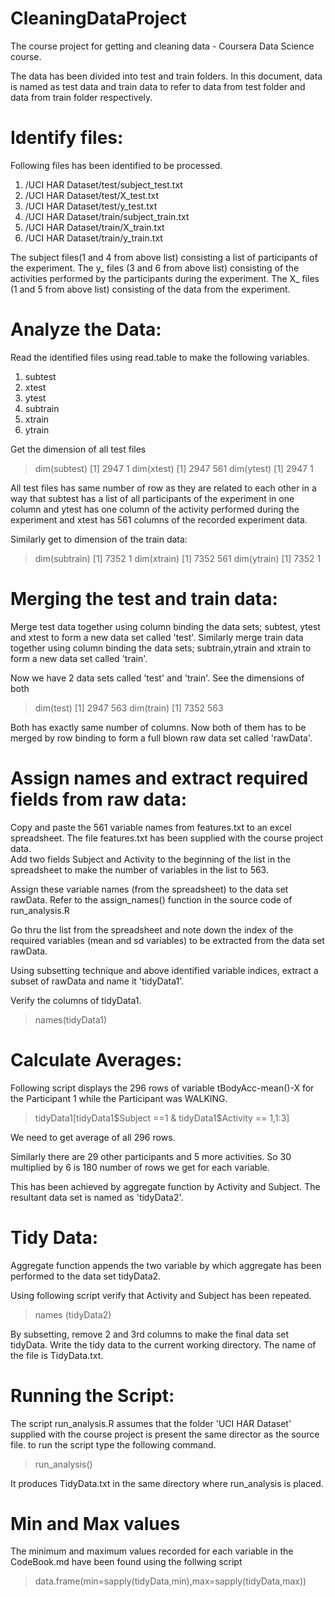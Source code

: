 CleaningDataProject
===================

The course project for getting and cleaning data - Coursera Data Science course.

The data has been divided into test and train folders. In this document, data is named as test data and train data to refer to 
data from test folder and data from train folder respectively.


Identify files:
==============
Following files has been identified to be processed.

1. /UCI HAR Dataset/test/subject_test.txt
2. /UCI HAR Dataset/test/X_test.txt
3. /UCI HAR Dataset/test/y_test.txt
4. /UCI HAR Dataset/train/subject_train.txt
5. /UCI HAR Dataset/train/X_train.txt
6. /UCI HAR Dataset/train/y_train.txt

The subject files(1 and 4 from above list) consisting a list of participants of the experiment. 
The y_ files (3 and 6 from above list) consisting of the activities performed by the participants during the experiment.
The X_ files (1 and 5 from above list) consisting of the data from the experiment.

Analyze the Data:
================
Read the identified files using read.table to make the following variables.
1. subtest
2. xtest
3. ytest
4. subtrain
5. xtrain
6. ytrain

Get the dimension of all test files

> dim(subtest)
[1] 2947    1
> dim(xtest)
[1] 2947  561
> dim(ytest)
[1] 2947    1

All test files has same number of row as they are related to each other in a way that subtest has a list of all participants
of the experiment in one column and ytest has one column of the activity performed during the experiment and xtest has 561 columns 
of the recorded experiment data.

Similarly get to dimension of the train data: 

> dim(subtrain)
[1] 7352    1
> dim(xtrain)
[1] 7352  561
> dim(ytrain)
[1] 7352    1


Merging the test and train data:
===============================

Merge test data together using column binding the data sets; subtest, ytest and xtest to form a new data set called 'test'.
Similarly merge train data together using column binding the data sets; subtrain,ytrain and xtrain to form a new data set called 'train'.

Now we have 2 data sets called 'test' and 'train'. See the dimensions of both

> dim(test)
[1] 2947  563
> dim(train)
[1] 7352  563

Both has exactly same number of columns. Now both of them has to be merged by row binding to form a full blown raw data set called 'rawData'.

Assign names and extract required fields from raw data:
======================================================

Copy and paste the 561 variable names from features.txt to an excel spreadsheet. The file features.txt has been supplied with the course project data.  
Add two fields Subject and Activity to the beginning of the list in the spreadsheet to make the number of variables in the list to 563.

Assign these variable names (from the spreadsheet) to the data set rawData. Refer to the assign_names() function in the source code of run_analysis.R

Go thru the list from the spreadsheet and note down the index of the required variables (mean and sd variables) to be extracted from the data set rawData. 

Using subsetting technique and above identified variable indices, extract a subset of rawData and name it 'tidyData1'.

Verify the columns of tidyData1. 

>names(tidyData1)


Calculate Averages:
==================

Following script displays the 296 rows of variable tBodyAcc-mean()-X for the Participant 1 while the Participant was WALKING. 

> tidyData1[tidyData1$Subject ==1 & tidyData1$Activity == 1,1:3]

We need to get average of all 296 rows. 

Similarly there are 29 other participants and 5 more activities. So 30 multiplied by 6 is 180 number of rows we get for each variable. 

This has been achieved by aggregate function by Activity and Subject. The resultant data set is named as 'tidyData2'.


Tidy Data:
==========

Aggregate function appends the two variable by which aggregate has been performed to the data set tidyData2. 

Using following script verify that Activity and Subject has been repeated.

>names (tidyData2)

By subsetting,  remove 2 and 3rd columns to make the final data set tidyData. Write the tidy data to the current working directory.
The name of the file is TidyData.txt.



Running the Script:
==================

The script run_analysis.R assumes that the folder 'UCI HAR Dataset' supplied with the course project is present the same director as the source file.
to run the script type the following command.

>run_analysis()

It produces TidyData.txt in the same directory where run_analysis is placed. 


Min and Max values
==================
The minimum and maximum values recorded for each variable in the CodeBook.md have been found using the follwing script

>data.frame(min=sapply(tidyData,min),max=sapply(tidyData,max))

